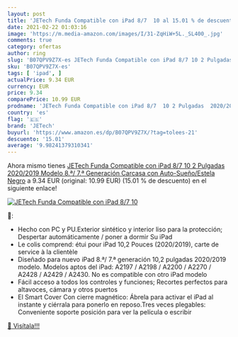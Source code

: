 ```yaml
---
layout: post
title: 'JETech Funda Compatible con iPad 8/7  10 al 15.01 % de descuento'
date: 2021-02-22 01:03:16
image: 'https://m.media-amazon.com/images/I/31-ZqHiW+5L._SL400_.jpg'
comments: true
category: ofertas
author: ring
slug: 'B07QPV9Z7X-es JETech Funda Compatible con iPad 8/7 10 2 Pulgadas...'
sku: 'B07QPV9Z7X-es'
tags: [ 'ipad', ]
actualPrice: 9.34 EUR
currency: EUR
price: 9.34
comparePrice: 10.99 EUR
prodname: 'JETech Funda Compatible con iPad 8/7  10 2 Pulgadas  2020/2019 Modelo  8.ª/ 7.ª Generación   Carcasa con Auto-Sueño/Estela  Negro'
country: 'es'
flag: '🇪🇸'
brand: 'JETech'
buyurl: 'https://www.amazon.es/dp/B07QPV9Z7X/?tag=tolees-21'
descuento: '15.01'
average: '9.98241379310341'
---
```


Ahora mismo tienes [JETech Funda Compatible con iPad 8/7  10 2 Pulgadas  2020/2019 Modelo  8.ª/ 7.ª Generación   Carcasa con Auto-Sueño/Estela  Negro](https://www.amazon.es/dp/B07QPV9Z7X/?tag=tolees-21) a 9.34 EUR (original: 10.99 EUR) (15.01 %  de descuento) en el siguiente enlace!

[![JETech Funda Compatible con iPad 8/7  10](https://m.media-amazon.com/images/I/31-ZqHiW+5L._SL400_.jpg)](https://www.amazon.es/dp/B07QPV9Z7X/?tag=tolees-21)

🔎:

- Hecho con PC y PU.Exterior sintético y interior liso para la protección; Despertar automáticamente / poner a dormir Su iPad
- Le colis comprend: étui pour iPad 10,2 Pouces (2020/2019), carte de service à la clientèle
- Diseñado para nuevo iPad 8.ª/ 7.ª generación 10,2 pulgadas 2020/2019 modelo. Modelos aptos del iPad: A2197 / A2198 / A2200 / A2270 / A2428 / A2429 / A2430. No es compatible con otro iPad modelo
- Fácil acceso a todos los controles y funciones; Recortes perfectos para altavoces, cámara y otros puertos
- El Smart Cover Con cierre magnético: Ábrela para activar el iPad al instante y ciérrala para ponerlo en reposo.Tres veces plegables: Conveniente soporte posición para ver la película o escribir

[🛒 Visítala!!!](https://www.amazon.es/dp/B07QPV9Z7X/?tag=tolees-21)
